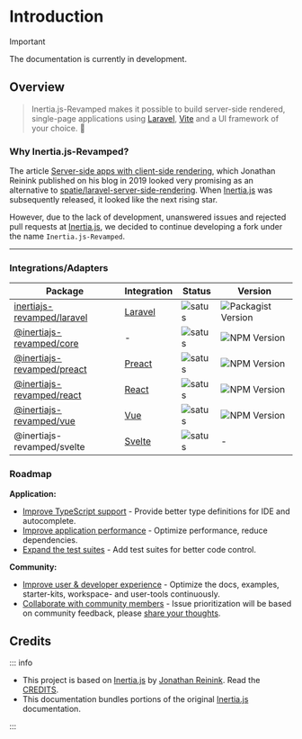 # Introduction

> [!IMPORTANT]
> The documentation is currently in development.

## Overview

> Inertia.js-Revamped makes it possible to build server-side rendered, single-page applications using [Laravel](https://laravel.com/), [Vite](https://vitejs.dev/) and a UI framework of your choice. :rocket:

### Why Inertia.js-Revamped?

The article [Server-side apps with client-side rendering](https://reinink.ca/articles/server-side-apps-with-client-side-rendering), which Jonathan Reinink published on his blog in 2019 looked very promising as an alternative to [spatie/laravel-server-side-rendering](https://github.com/spatie/laravel-server-side-rendering). When [Inertia.js](https://inertiajs.com/) was subsequently released, it looked like the next rising star.

However, due to the lack of development, unanswered issues and rejected pull requests at [Inertia.js](https://github.com/inertiajs/inertia), we decided to continue developing a fork under the name `Inertia.js-Revamped`.

---

### Integrations/Adapters

| Package  | Integration | Status | Version |
| -------- | ----------- | ------ | ------- |
| [inertiajs-revamped/laravel](https://packagist.org/packages/inertiajs-revamped/laravel) | [Laravel](https://laravel.com/) | ![satus](https://img.shields.io/badge/maintained-42b883) | ![Packagist Version](https://img.shields.io/packagist/v/inertiajs-revamped/laravel) |
| [@inertiajs-revamped/core](https://www.npmjs.com/package/@inertiajs-revamped/core) | -  | ![satus](https://img.shields.io/badge/maintained-42b883) | ![NPM Version](https://img.shields.io/npm/v/%40inertiajs-revamped%2Fcore) |
| [@inertiajs-revamped/preact](https://www.npmjs.com/package/@inertiajs-revamped/preact)  | [Preact](https://preactjs.com/) | ![satus](https://img.shields.io/badge/maintained-42b883) | ![NPM Version](https://img.shields.io/npm/v/%40inertiajs-revamped%2Fpreact) |
| [@inertiajs-revamped/react](https://www.npmjs.com/package/@inertiajs-revamped/react)    | [React](https://react.dev/) | ![satus](https://img.shields.io/badge/maintained-42b883) | ![NPM Version](https://img.shields.io/npm/v/%40inertiajs-revamped%2Freact)  |
| [@inertiajs-revamped/vue](https://www.npmjs.com/package/@inertiajs-revamped/vue)        | [Vue](https://vuejs.org/) | ![satus](https://img.shields.io/badge/maintained-42b883) |  ![NPM Version](https://img.shields.io/npm/v/%40inertiajs-revamped%2Fvue)    |
| @inertiajs-revamped/svelte | [Svelte](https://svelte.dev/) | ![satus](https://img.shields.io/badge/maintained-B94343) | - |

<!--@include: ../../_templates/parts/contributors.md-->

### Roadmap

**Application:**

* <ins>Improve TypeScript support</ins> - Provide better type definitions for IDE and autocomplete.
* <ins>Improve application performance</ins> - Optimize performance, reduce dependencies.
* <ins>Expand the test suites</ins> - Add test suites for better code control.

**Community:**

* <ins>Improve user & developer experience</ins> - Optimize the docs, examples, starter-kits, workspace- and user-tools continuously.
* <ins>Collaborate with community members</ins> - Issue prioritization will be based on community feedback, please [share your thoughts](https://github.com/inertiajs-revamped/inertia/issues).

<!--@include: ../../_templates/parts/community.md-->

## Credits

::: info

* This project is based on [Inertia.js](https://inertiajs.com/) by [Jonathan Reinink](https://reinink.ca/). Read the [CREDITS](https://github.com/inertiajs-revamped/inertia/blob/main/CREDITS.md).
* This documentation bundles portions of the original [Inertia.js](https://inertiajs.com/) documentation.

:::
